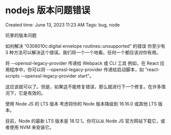 # nodejs 版本问题错误

Created time: June 13, 2023 11:23 AM
Tags: bug, node

坑爹的版本问题

如何解决 “0308010c:digital envelope routines::unsupported” 的错误
你至少有 3 种方法可以解决这个错误。我们将一个一个地看。任何一个都应该对你有用。

将 --openssl-legacy-provider 传递给 Webpack 或 CLI 工具
例如，在 React 应用程序中，你可以将 --openssl-legacy-provider 传递给启动脚本，如 "react-scripts --openssl-legacy-provider start"。

这应该就可以了。但是，如果这不能修复错误，那么就进行下一个修复。在许多情况下，它是有效的。

使用 Node JS  的 LTS 版本
考虑将你的 Node 版本降级到 16.16.0 或其他 LTS 版本。

目前，Node 的最新 LTS 版本是 18.12.1。你可以从 Node JS 官方网站下载它，或者使用 NVM 来安装它。